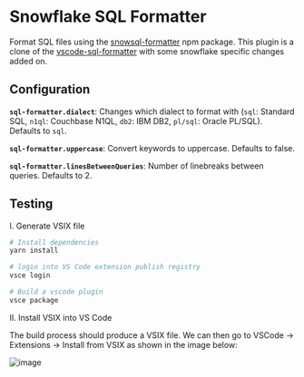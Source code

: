 # Snowflake SQL Formatter

Format SQL files using the [snowsql-formatter](https://github.com/Snowflake-Labs/snowsql-formatter) npm package. This plugin is a clone of the [vscode-sql-formatter](https://github.com/kufii/vscode-sql-formatter) with some snowflake specific changes added on.

## Configuration

**`sql-formatter.dialect`**: Changes which dialect to format with (`sql`: Standard SQL, `n1ql`: Couchbase N1QL, `db2`: IBM DB2, `pl/sql`: Oracle PL/SQL). Defaults to `sql`.

**`sql-formatter.uppercase`**: Convert keywords to uppercase. Defaults to false.

**`sql-formatter.linesBetweenQueries`**: Number of linebreaks between queries. Defaults to 2.

## Testing

I. Generate VSIX file

```bash
# Install dependencies
yarn install

# login into VS Code extension publish registry
vsce login

# Build a vscode plugin
vsce package
```

II. Install VSIX into VS Code

The build process should produce a VSIX file. We can then go to VSCode -> Extensions -> Install from VSIX as shown in the image below:

![image](https://user-images.githubusercontent.com/72515998/116859764-241feb00-ac1e-11eb-9609-e2f5d51e9994.png)


